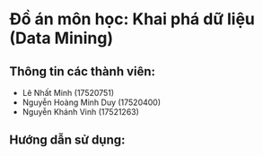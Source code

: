# Đồ án môn học: Khai phá dữ liệu (Data Mining)
## Thông tin các thành viên: 
- Lê Nhất Minh (17520751) 
- Nguyễn Hoàng Minh Duy (17520400)
- Nguyễn Khánh Vinh (17521263)

## Hướng dẫn sử dụng:
